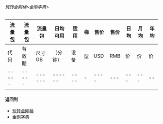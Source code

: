 ###### 玩转金刚梯>金刚字典>
### 
|流量包|流量包|流量包 |日均可用|适用|梯|售价|售价|日均|月均|年均|
|-----|-----|------|------|----|-|----|---|---|---|--|
|代码  |有效期|尺寸GB|（分钟）|设备|型|USD |RMB| 价| 价|价|
|-----|-----|------|------|----|-|----|---|---|---|--|
|     |     |      |      |    | |    |   |   |   |  |


#### 返回到
- [玩转金刚梯](https://github.com/a2zitpro/web/blob/master/LadderFree/A.md)
- [金刚字典](https://github.com/a2zitpro/web/blob/master/LadderFree/kkDictionary/KKDictionary.md)



